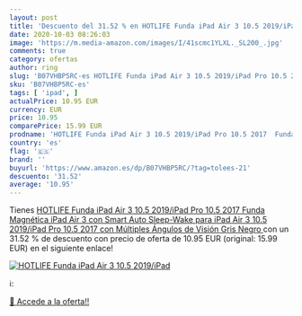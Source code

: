 ```yaml
---
layout: post
title: 'Descuento del 31.52 % en HOTLIFE Funda iPad Air 3 10.5 2019/iPad '
date: 2020-10-03 08:26:03
image: 'https://m.media-amazon.com/images/I/41scmc1YLXL._SL200_.jpg'
comments: true
category: ofertas
author: ring
slug: 'B07VHBP5RC-es HOTLIFE Funda iPad Air 3 10.5 2019/iPad Pro 10.5 2017...'
sku: 'B07VHBP5RC-es'
tags: [ 'ipad', ]
actualPrice: 10.95 EUR
currency: EUR
price: 10.95
comparePrice: 15.99 EUR
prodname: 'HOTLIFE Funda iPad Air 3 10.5 2019/iPad Pro 10.5 2017  Funda Magnética iPad Air 3 con Smart Auto Sleep-Wake para iPad Air 3 10.5 2019/iPad Pro 10.5 2017 con Múltiples Ángulos de Visión  Gris Negro '
country: 'es'
flag: '🇪🇸'
brand: ''
buyurl: 'https://www.amazon.es/dp/B07VHBP5RC/?tag=tolees-21'
descuento: '31.52'
average: '10.95'
---
```


Tienes [HOTLIFE Funda iPad Air 3 10.5 2019/iPad Pro 10.5 2017  Funda Magnética iPad Air 3 con Smart Auto Sleep-Wake para iPad Air 3 10.5 2019/iPad Pro 10.5 2017 con Múltiples Ángulos de Visión  Gris Negro ](https://www.amazon.es/dp/B07VHBP5RC/?tag=tolees-21) con un 31.52 % de descuento con precio de oferta de 10.95 EUR (original: 15.99 EUR) en el siguiente enlace!

[![HOTLIFE Funda iPad Air 3 10.5 2019/iPad ](https://m.media-amazon.com/images/I/41scmc1YLXL._SL200_.jpg)](https://www.amazon.es/dp/B07VHBP5RC/?tag=tolees-21)

ℹ️:


[🛒 Accede a la oferta!!](https://www.amazon.es/dp/B07VHBP5RC/?tag=tolees-21)

